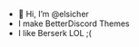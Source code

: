 - 👋 Hi, I’m @elsicher
- I make BetterDiscord Themes
- I like Berserk LOL ;(

<!---
elsicher/elsicher is a ✨ special ✨ repository because its `README.md` (this file) appears on your GitHub profile.
You can click the Preview link to take a look at your changes.
--->
